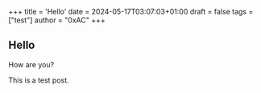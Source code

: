 +++
title = 'Hello'
date = 2024-05-17T03:07:03+01:00
draft = false
tags = ["test"]
author = "0xAC"
+++

## Hello

How are you?

This is a test post.
